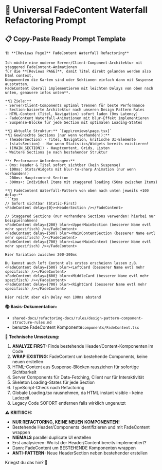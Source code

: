 # 🎨 Universal FadeContent Waterfall Refactoring Prompt

## 📋 Copy-Paste Ready Prompt Template

```
🏗️ **[Reviews Page]** FadeContent Waterfall Refactoring**

Ich möchte eine moderne Server/Client-Component-Architektur mit staggered FadeContent-Animationen 
für die **[Reviews PAGE]**, damit Titel direkt gelanden werden also html context, 
Komponenten die Karten sind oder Sektionen einfach dann mit Suspense ausstatten, 
FadeContent überall implementieren mit leichten Delays von oben nach unten, genauere infos unten**. 

**🎯 Ziele:**
- Server/Client-Components optimal trennen für beste Performance
- Section-basierte Architektur nach unseren Design Pattern Rules  
- HTML-Content (Titel, Navigation) sofort laden (0ms Latency)
- FadeContent Waterfall-Animationen mit blur-Effekt implementieren
- Suspense-Blöcke für jede Section mit optimalen Loading-States

**📁 Aktuelle Struktur:** `[app\reviews\page.tsx]`
**🎨 Gewünschte Sections (nur wenn vorhanden!):**
- (headerSection) - Titel, Navigation, kritische UI-Elemente
- (statsSection) - Nur wenn Statistics/Widgets bereits existieren! 
- ([MAIN_SECTION]) - Hauptcontent, Grids, Listen
- Weitere Sections je nach bestehender Struktur

**⚡ Performance-Anforderungen:**
- 0ms: Header & Titel sofort sichtbar (kein Suspense)
- 100ms: Stats/Widgets mit blur-to-sharp Animation (nur wenn vorhanden!)
- 200ms: Hauptcontent-Section  
- 300ms+: Individual Items mit staggered loading (50ms zwischen Items)

**🌊 FadeContent Waterfall-Pattern von oben nach unten jeweils +100 delay:**
```tsx
// Sofort sichtbar (Static-First)
<FadeContent delay={0}><HeaderSection /></FadeContent>

// Staggered Sections (nur vorhandene Sections verwenden! hierbei nur beispielnahmen)
<FadeContent delay={200} blur><UpperMainSection (besserer Name evtl mehr spezifisch) /></FadeContent>
<FadeContent delay={500} blur><MainContentSection (besserer Name evtl mehr spezifisch) /></FadeContent>
<FadeContent delay={700} blur><LowerMainContext (besserer Name evtl mehr spezifisch) /></FadeContent>

Hier Variation zwischen 200-300ms

Du kannst auch left Content als erstes erscheienn lassen z.B.
<FadeContent delay={500} blur><LeftCard (besserer Name evtl mehr spezifisch) /></FadeContent>
<FadeContent delay={600} blur><MiddleCard (besserer Name evtl mehr spezifisch) /></FadeContent>
<FadeContent delay={700} blur><RightCard (besserer Name evtl mehr spezifisch) /></FadeContent>

Hier reicht aber ein Delay von 100ms abstand

```

**📚 Basis-Dokumentation:**
- `shared-docs/refactoring-docs/rules/design-pattern-component-structure-rules.md`
- benutze FadeContent Komponente`components/FadeContent.tsx`

**🔧 Technische Umsetzung:**
1. **ANALYZE FIRST:** Finde bestehende Header/Content-Komponenten im Code
2. **WRAP EXISTING:** FadeContent um bestehende Components, keine neuen erstellen
3. HTML-Content aus Suspense-Blöcken rausziehen für sofortige Sichtbarkeit  
4. Server Components für Data-Fetching, Client nur für Interaktivität
5. Skeleton Loading-States für jede Section
6. TypeScript-Check nach Refactoring
7. Globale Loading.tsx rausnehmen, da HTML instant visible - keine Ladezeit
8. Legacy Code SOFORT entfernen falls wirklich ungenutzt

**⚠️ KRITISCH:** 
- **NUR REFACTORING, KEINE NEUEN KOMPONENTEN!** 
- Bestehende Header/Components identifizieren und mit FadeContent wrappen
- **NIEMALS** parallel duplicate UI erstellen
- Erst analysieren: Wo ist der Header/Content bereits implementiert?
- Dann: FadeContent um BESTEHENDE Komponenten wrappen
- **ANTI-PATTERN:** Neue HeaderSection neben bestehender erstellen

Kriegst du das hin? 🚀